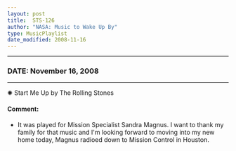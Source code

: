```yaml
---
layout: post
title:  STS-126
author: "NASA: Music to Wake Up By"
type: MusicPlaylist
date_modified: 2008-11-16
---
```


----
### DATE: November 16, 2008
----
✺ Start Me Up by The Rolling Stones

#### Comment:
* It was played for Mission Specialist Sandra Magnus. I want to thank my family for that music and I'm looking forward to moving into my new home today, Magnus radioed down to Mission Control in Houston.
